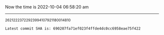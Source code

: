 Now the time is 2022-10-04 06:58:20 am

---

<small>26212223722923994107921180014810</small>

```txt
Latest commit SHA is: 690207fa71ef023f4ffde4dc0cc6958eae75f422
```
